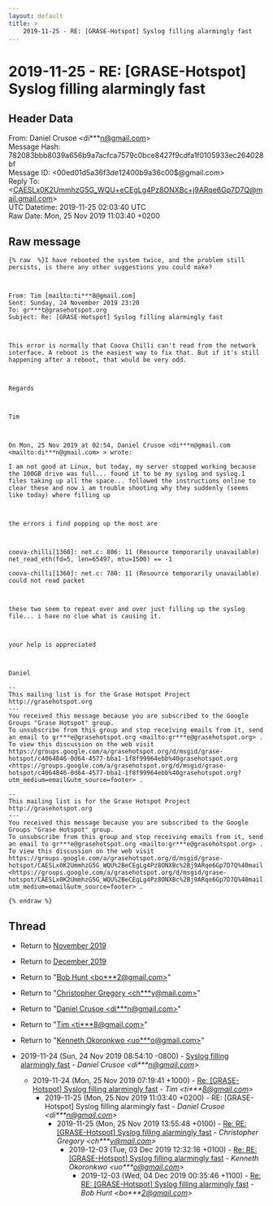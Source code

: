 ```yaml
---
layout: default
title: >
    2019-11-25 - RE: [GRASE-Hotspot] Syslog filling alarmingly fast
---
```


# 2019-11-25 - RE: [GRASE-Hotspot] Syslog filling alarmingly fast

## Header Data

From: Daniel Crusoe \<di***n@gmail.com\><br>
Message Hash: 782083bbb8039a656b9a7acfca7579c0bce8427f9cdfa1f0105933ec264028bf<br>
Message ID: \<00ed01d5a36f$3de12400$b9a36c00$@gmail.com\><br>
Reply To: \<CAESLx0K2UmmhzG5G_WQU+eCEgLg4Pz8ONXBc+j9ARqe6Gp7D7Q@mail.gmail.com\><br>
UTC Datetime: 2019-11-25 02:03:40 UTC<br>
Raw Date: Mon, 25 Nov 2019 11:03:40 +0200<br>

## Raw message

```
{% raw  %}I have rebooted the system twice, and the problem still persists, is there any other suggestions you could make?

 

From: Tim [mailto:ti***8@gmail.com] 
Sent: Sunday, 24 November 2019 23:20
To: gr***t@grasehotspot.org
Subject: Re: [GRASE-Hotspot] Syslog filling alarmingly fast

 

This error is normally that Coova Chilli can't read from the network interface. A reboot is the easiest way to fix that. But if it's still happening after a reboot, that would be very odd.

 

Regards

 

Tim

 

On Mon, 25 Nov 2019 at 02:54, Daniel Crusoe <di***n@gmail.com <mailto:di***n@gmail.com> > wrote:

I am not good at Linux, but today, my server stopped working because the 100GB drive was full... found it to be my syslog and syslog.1 files taking up all the space... followed the instructions online to clear these and now i am trouble shooting why they suddenly (seems like today) where filling up

 

the errors i find popping up the most are 

 

coova-chilli[1360]: net.c: 806: 11 (Resource temporarily unavailable) net_read_eth(fd=5, len=65497, mtu=1500) == -1

coova-chilli[1360]: net.c: 780: 11 (Resource temporarily unavailable) could not read packet

 

these two seem to repeat over and over just filling up the syslog file... i have no clue what is causing it.

 

your help is appreciated

 

Daniel

-- 
This mailing list is for the Grase Hotspot Project http://grasehotspot.org
--- 
You received this message because you are subscribed to the Google Groups "Grase Hotspot" group.
To unsubscribe from this group and stop receiving emails from it, send an email to gr***e@grasehotspot.org <mailto:gr***e@grasehotspot.org> .
To view this discussion on the web visit https://groups.google.com/a/grasehotspot.org/d/msgid/grase-hotspot/c4064846-0d64-4577-bba1-1f8f99964ebb%40grasehotspot.org <https://groups.google.com/a/grasehotspot.org/d/msgid/grase-hotspot/c4064846-0d64-4577-bba1-1f8f99964ebb%40grasehotspot.org?utm_medium=email&utm_source=footer> .

-- 
This mailing list is for the Grase Hotspot Project http://grasehotspot.org
--- 
You received this message because you are subscribed to the Google Groups "Grase Hotspot" group.
To unsubscribe from this group and stop receiving emails from it, send an email to gr***e@grasehotspot.org <mailto:gr***e@grasehotspot.org> .
To view this discussion on the web visit https://groups.google.com/a/grasehotspot.org/d/msgid/grase-hotspot/CAESLx0K2UmmhzG5G_WQU%2BeCEgLg4Pz8ONXBc%2Bj9ARqe6Gp7D7Q%40mail.gmail.com <https://groups.google.com/a/grasehotspot.org/d/msgid/grase-hotspot/CAESLx0K2UmmhzG5G_WQU%2BeCEgLg4Pz8ONXBc%2Bj9ARqe6Gp7D7Q%40mail.gmail.com?utm_medium=email&utm_source=footer> .

{% endraw %}
```

## Thread

+ Return to [November 2019](/archive/2019/11)
+ Return to [December 2019](/archive/2019/12)

+ Return to "[Bob Hunt <bo***2<span>@</span>gmail.com>](/authors/bo___2_at_gmail_com)"
+ Return to "[Christopher Gregory <ch***y<span>@</span>mail.com>](/authors/ch___y_at_mail_com)"
+ Return to "[Daniel Crusoe <di***n<span>@</span>gmail.com>](/authors/di___n_at_gmail_com)"
+ Return to "[Tim <ti***8<span>@</span>gmail.com>](/authors/ti___8_at_gmail_com)"
+ Return to "[Kenneth Okoronkwo <uo***o<span>@</span>gmail.com>](/authors/uo___o_at_gmail_com)"

+ 2019-11-24 (Sun, 24 Nov 2019 08:54:10 -0800) - [Syslog filling alarmingly fast](/archive/2019/11/d4a89d918edc0a901eb2ebcdd09b4af71f815d51cadab6bae7a801f12529ee03) - _Daniel Crusoe \<di***n@gmail.com\>_
  + 2019-11-24 (Mon, 25 Nov 2019 07:19:41 +1000) - [Re: [GRASE-Hotspot] Syslog filling alarmingly fast](/archive/2019/11/32dc6ee23b73c0a851a076b2b287ace807485e4e18b8bfc3f087a4abd8315954) - _Tim \<ti***8@gmail.com\>_
    + 2019-11-25 (Mon, 25 Nov 2019 11:03:40 +0200) - RE: [GRASE-Hotspot] Syslog filling alarmingly fast - _Daniel Crusoe \<di***n@gmail.com\>_
      + 2019-11-25 (Mon, 25 Nov 2019 13:55:48 +0100) - [Re: RE: [GRASE-Hotspot] Syslog filling alarmingly fast](/archive/2019/11/43c3b73735dbbb28654b61a0ecae10fa3b3df37d66f0d89acfd09233e81623dd) - _Christopher Gregory \<ch***y@mail.com\>_
        + 2019-12-03 (Tue, 03 Dec 2019 12:32:16 +0100) - [Re: RE: [GRASE-Hotspot] Syslog filling alarmingly fast](/archive/2019/12/1b3139ca419213272396be2ab1f87a411df89ac5f9dc5909a741ce3831fc1881) - _Kenneth Okoronkwo \<uo***o@gmail.com\>_
          + 2019-12-03 (Wed, 04 Dec 2019 00:35:46 +1100) - [Re: RE: [GRASE-Hotspot] Syslog filling alarmingly fast](/archive/2019/12/1b095db71fc022c5c34de6377db5aa6ad935d264e07f59679ac7d27d8c2a101d) - _Bob Hunt \<bo***2@gmail.com\>_

